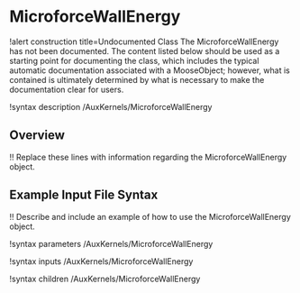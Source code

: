 # MicroforceWallEnergy

!alert construction title=Undocumented Class
The MicroforceWallEnergy has not been documented. The content listed below should be used as a starting point for
documenting the class, which includes the typical automatic documentation associated with a
MooseObject; however, what is contained is ultimately determined by what is necessary to make the
documentation clear for users.

!syntax description /AuxKernels/MicroforceWallEnergy

## Overview

!! Replace these lines with information regarding the MicroforceWallEnergy object.

## Example Input File Syntax

!! Describe and include an example of how to use the MicroforceWallEnergy object.

!syntax parameters /AuxKernels/MicroforceWallEnergy

!syntax inputs /AuxKernels/MicroforceWallEnergy

!syntax children /AuxKernels/MicroforceWallEnergy
